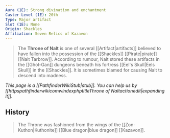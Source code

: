 ```yaml
---
Aura (1E): Strong divination and enchantment
Caster Level (1E): 20th
Type: Major artifact
Slot (1E): None
Origin: Shackles
Affiliation: Seven Relics of Kazavon
---
```


> The **Throne of Nalt** is one of several [[Artifact|artifacts]] believed to have fallen into the possession of the [[Shackles]] [[Pirate|pirate]] [[Nalt Tarbrow]]. According to rumour, Nalt stored these artifacts in the [[Ghol-Gan]] dungeons beneath his fortress [[Eel's Skull|Eels Skull]] in the [[Shackles]]. It is sometimes blamed for causing Nalt to descend into madness.



*This page is a [[PathfinderWikiStub|stub]]. You can help us by [[httpspathfinderwikicomwindexphptitleThrone of Naltactionedit|expanding it]].*


## History

> The Throne was fashioned from the wings of the [[Zon-Kuthon|Kuthonite]] [[Blue dragon|blue dragon]] [[Kazavon]].







